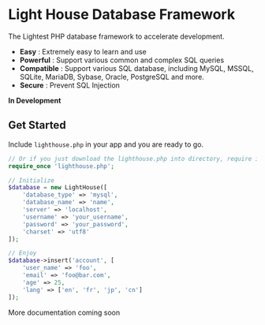# Light House Database Framework

The Lightest PHP database framework to accelerate development.

- **Easy** : Extremely easy to learn and use
- **Powerful** : Support various common and complex SQL queries
- **Compatible** : Support various SQL database, including MySQL, MSSQL, SQLite, MariaDB, Sybase, Oracle, PostgreSQL and more.
- **Secure** : Prevent SQL Injection


**In Development**

## Get Started

Include `lighthouse.php` in your app and you are ready to go.

```php
// Or if you just download the lighthouse.php into directory, require it with the correct path.
require_once 'lighthouse.php';

// Initialize
$database = new LightHouse([
    'database_type' => 'mysql',
    'database_name' => 'name',
    'server' => 'localhost',
    'username' => 'your_username',
    'password' => 'your_password',
    'charset' => 'utf8'
]);

// Enjoy
$database->insert('account', [
    'user_name' => 'foo',
    'email' => 'foo@bar.com',
    'age' => 25,
    'lang' => ['en', 'fr', 'jp', 'cn']
]);
```
More documentation coming soon

